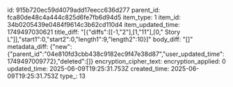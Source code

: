 id: 915b720ec59d4079add17eecc636d277
parent_id: fca80de48c4a444c825d6fe7fb6d94d5
item_type: 1
item_id: 34b0205439e0484f9614c3b62cd110d4
item_updated_time: 1749497030621
title_diff: "[{\"diffs\":[[-1,\"2\"],[1,\"11\"],[0,\" Story L\"]],\"start1\":0,\"start2\":0,\"length1\":9,\"length2\":10}]"
body_diff: "[]"
metadata_diff: {"new":{"parent_id":"04e810fd3cbb438c9182ec9f47e38d87","user_updated_time":1749497009772},"deleted":[]}
encryption_cipher_text: 
encryption_applied: 0
updated_time: 2025-06-09T19:25:31.753Z
created_time: 2025-06-09T19:25:31.753Z
type_: 13